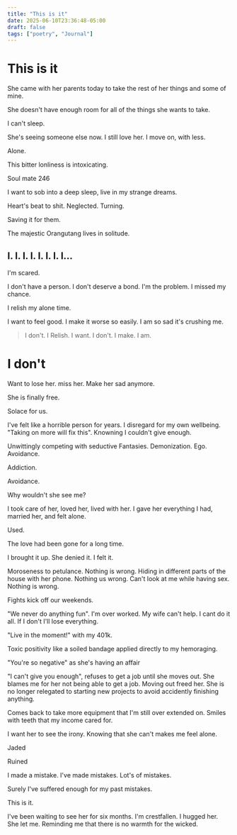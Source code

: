 ```yaml
---
title: "This is it"
date: 2025-06-10T23:36:48-05:00
draft: false
tags: ["poetry", "Journal"]
---
```


# This is it

She came with her parents today to take the rest of her things and some of mine.

She doesn't have enough room for all of the things she wants to take.

I can't sleep.

She's seeing someone else now. I still love her. I move on, with less.

Alone.

This bitter lonliness is intoxicating. 

Soul mate 246

I want to sob into a deep sleep, live in my strange dreams.

Heart's beat to shit. Neglected. Turning.

Saving it for them. 

The majestic Orangutang lives in solitude.


## I. I. I. I. I. I. I. I...

I'm scared.

I don't have a person. I don't deserve a bond. I'm the problem. I missed my chance.

I relish my alone time. 

I want to feel good. I make it worse so easily. I am so sad it's crushing me. 

> I don't. I Relish. I want. I don't. I make. I am. 

# I don't

Want to lose her.
miss her.
Make  her sad anymore.

She is finally free. 

Solace for us. 

I've felt like a horrible person for years. I  disregard for my own wellbeing. "Taking on more will fix this". Knowning I couldn't give enough.

Unwittingly competing with seductive Fantasies. Demonization. Ego. Avoidance. 

Addiction.

Avoidance.

Why wouldn't she see me?

I took care of her, loved her, lived with her. I gave her everything I had, married her, and felt alone.

Used.

The love had been gone for a long time. 

I brought it up. She denied it. I felt it.

Moroseness to petulance. Nothing is wrong. Hiding in different parts of the house with her phone. Nothing us wrong. Can't look at me while having sex. Nothing is wrong.

Fights kick off our weekends.

"We never do anything fun". I'm over worked. My wife can't help. I cant do it all. If I don't I'll lose everything.

"Live in the moment!" with my 401k. 

Toxic positivity like a soiled bandage applied directly to my hemoraging.

"You're so negative" as she's having an affair

"I can't give you enough", refuses to get a job until she moves out.  She blames me for her not being able to get a job. Moving out freed her. She is no longer relegated to starting new projects to avoid accidently finishing anything.  

Comes back to take more equipment that I'm still over extended on. Smiles with teeth that my income cared for.

I want her to see the irony. Knowing that she can't makes me feel alone.

Jaded

Ruined

I made a mistake. I've made mistakes. Lot's of mistakes.

Surely I've suffered enough for my past mistakes.

This is it.

I've been waiting to see her for six months. I'm crestfallen. I hugged her. She let me. Reminding me that there is no warmth for the wicked.
